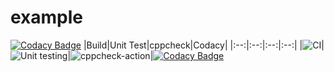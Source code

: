 # example

[![Codacy Badge](https://api.codacy.com/project/badge/Grade/14410595a6ba4fb0a9b173b84441cb14)](https://app.codacy.com/manual/stepin104377/example?utm_source=github.com&utm_medium=referral&utm_content=stepin104377/example&utm_campaign=Badge_Grade_Dashboard)
|Build|Unit Test|cppcheck|Codacy|
|:--:|:--:|:--:|:--:|
|![CI](https://github.com/stepin104377/example/workflows/CI/badge.svg)|![Unit testing](https://github.com/stepin104377/example/workflows/Unit%20testing/badge.svg)|![cppcheck-action](https://github.com/stepin104377/example/workflows/cppcheck-action/badge.svg)|[![Codacy Badge](https://api.codacy.com/project/badge/Grade/14410595a6ba4fb0a9b173b84441cb14)](https://app.codacy.com/manual/stepin104377/example?utm_source=github.com&utm_medium=referral&utm_content=stepin104377/example&utm_campaign=Badge_Grade_Dashboard) 
